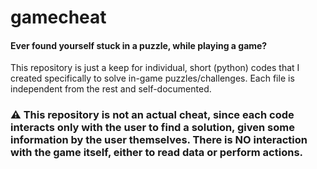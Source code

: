 # gamecheat

#### Ever found yourself stuck in a puzzle, while playing a game?

This repository is just a keep for individual, short (python) codes that I created specifically to solve in-game puzzles/challenges. Each file is independent from the rest and self-documented.

### ⚠️ This repository is not an actual cheat, since each code interacts only with the user to find a solution, given some information by the user themselves. There is NO interaction with the game itself, either to read data or perform actions.
